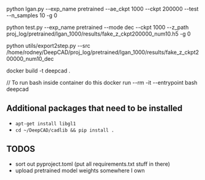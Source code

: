 
python lgan.py --exp_name pretrained --ae_ckpt 1000 --ckpt 200000 --test --n_samples 10 -g 0

python test.py --exp_name pretrained --mode dec --ckpt 1000 --z_path proj_log/pretrained/lgan_1000/results/fake_z_ckpt200000_num10.h5 -g 0

python utils/export2step.py --src /home/rodney/DeepCAD/proj_log/pretrained/lgan_1000/results/fake_z_ckpt200000_num10_dec

docker build -t deepcad .

// To run bash inside container do this
docker run --rm -it --entrypoint bash deepcad

## Additional packages that need to be installed

* `apt-get install libgl1`
* `cd ~/DeepCAD/cadlib && pip install .`

## TODOS

* sort out pyproject.toml (put all requirements.txt stuff in there)
* upload pretrained model weights somewhere I own